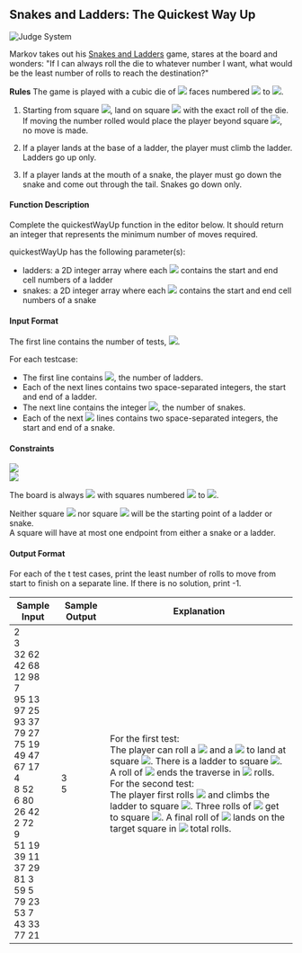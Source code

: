 ## Snakes and Ladders: The Quickest Way Up

![Judge System](https://www.hackerrank.com/challenges/the-quickest-way-up)

Markov takes out his [Snakes and Ladders](https://en.wikipedia.org/wiki/Snakes_and_Ladders) game, stares at the board and wonders: "If I can always roll the die to whatever number I want, what would be the least number of rolls to reach the destination?"

**Rules** The game is played with a cubic die of <img src="https://latex.codecogs.com/svg.latex?\Large&space;6"> faces numbered <img src="https://latex.codecogs.com/svg.latex?\Large&space;1"> to <img src="https://latex.codecogs.com/svg.latex?\Large&space;6">.

1. Starting from square <img src="https://latex.codecogs.com/svg.latex?\Large&space;1">, land on square <img src="https://latex.codecogs.com/svg.latex?\Large&space;100"> with the exact roll of the die. If moving the number rolled would place the player beyond square <img src="https://latex.codecogs.com/svg.latex?\Large&space;100">, no move is made.

2. If a player lands at the base of a ladder, the player must climb the ladder. Ladders go up only.

3. If a player lands at the mouth of a snake, the player must go down the snake and come out through the tail. Snakes go down only.

#### Function Description

Complete the quickestWayUp function in the editor below. It should return an integer that represents the minimum number of moves required.

quickestWayUp has the following parameter(s):
- ladders: a 2D integer array where each <img src="https://latex.codecogs.com/svg.latex?\Large&space;ladders[i]"> contains the start and end cell numbers of a ladder
- snakes: a 2D integer array where each <img src="https://latex.codecogs.com/svg.latex?\Large&space;snakes[i]"> contains the start and end cell numbers of a snake

#### Input Format

The first line contains the number of tests, <img src="https://latex.codecogs.com/svg.latex?\Large&space;t">.

For each testcase:
- The first line contains <img src="https://latex.codecogs.com/svg.latex?\Large&space;n">, the number of ladders.
- Each of the next lines contains two space-separated integers, the start and end of a ladder.
- The next line contains the integer <img src="https://latex.codecogs.com/svg.latex?\Large&space;m">, the number of snakes.
- Each of the next <img src="https://latex.codecogs.com/svg.latex?\Large&space;m"> lines contains two space-separated integers, the start and end of a snake.

#### Constraints

<img src="https://latex.codecogs.com/svg.latex?\Large&space;1\le{t}\le{10}"><br>
<img src="https://latex.codecogs.com/svg.latex?\Large&space;1\le{n,m}\le{15}">

The board is always <img src="https://latex.codecogs.com/svg.latex?\Large&space;10\times{10}"> with squares numbered <img src="https://latex.codecogs.com/svg.latex?\Large&space;1"> to <img src="https://latex.codecogs.com/svg.latex?\Large&space;100">.

Neither square <img src="https://latex.codecogs.com/svg.latex?\Large&space;1"> nor square <img src="https://latex.codecogs.com/svg.latex?\Large&space;100"> will be the starting point of a ladder or snake.<br>
A square will have at most one endpoint from either a snake or a ladder.

#### Output Format

For each of the t test cases, print the least number of rolls to move from start to finish on a separate line. If there is no solution, print -1.

Sample Input|Sample Output|Explanation
-|-|-
2<br>3<br>32 62<br>42 68<br>12 98<br>7<br>95 13<br>97 25<br>93 37<br>79 27<br>75 19<br>49 47<br>67 17<br>4<br>8 52<br>6 80<br>26 42<br>2 72<br>9<br>51 19<br>39 11<br>37 29<br>81 3<br>59 5<br>79 23<br>53 7<br>43 33<br>77 21|3<br>5|For the first test:<br>The player can roll a <img src="https://latex.codecogs.com/svg.latex?\Large&space;5"> and a <img src="https://latex.codecogs.com/svg.latex?\Large&space;6"> to land at square <img src="https://latex.codecogs.com/svg.latex?\Large&space;12">. There is a ladder to square <img src="https://latex.codecogs.com/svg.latex?\Large&space;98">. A roll of <img src="https://latex.codecogs.com/svg.latex?\Large&space;2"> ends the traverse in <img src="https://latex.codecogs.com/svg.latex?\Large&space;3"> rolls.<br>For the second test:<br>The player first rolls <img src="https://latex.codecogs.com/svg.latex?\Large&space;5"> and climbs the ladder to square <img src="https://latex.codecogs.com/svg.latex?\Large&space;80">. Three rolls of <img src="https://latex.codecogs.com/svg.latex?\Large&space;6"> get to square <img src="https://latex.codecogs.com/svg.latex?\Large&space;98">. A final roll of <img src="https://latex.codecogs.com/svg.latex?\Large&space;2"> lands on the target square in <img src="https://latex.codecogs.com/svg.latex?\Large&space;5"> total rolls. 
